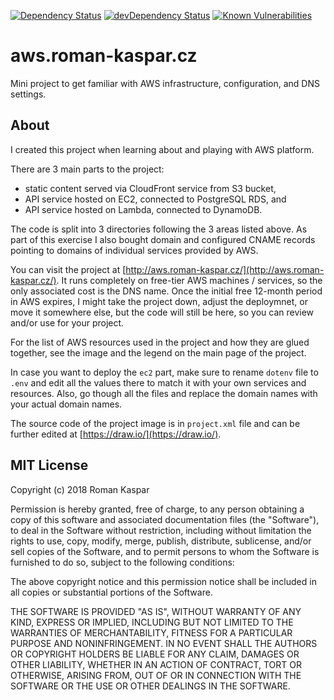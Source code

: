 [![Dependency Status](https://img.shields.io/david/roman-kaspar/aws.roman-kaspar.cz.svg)](https://david-dm.org/roman-kaspar/aws.roman-kaspar.cz)
[![devDependency Status](https://img.shields.io/david/dev/roman-kaspar/aws.roman-kaspar.cz.svg)](https://david-dm.org/roman-kaspar/aws.roman-kaspar.cz?type=dev)
[![Known Vulnerabilities](https://snyk.io/test/github/roman-kaspar/aws.roman-kaspar.cz/badge.svg)](https://snyk.io/test/github/roman-kaspar/aws.roman-kaspar.cz)

# aws.roman-kaspar.cz

Mini project to get familiar with AWS infrastructure, configuration, and DNS settings.

## About

I created this project when learning about and playing with AWS platform.

There are 3 main parts to the project:
* static content served via CloudFront service from S3 bucket,
* API service hosted on EC2, connected to PostgreSQL RDS, and
* API service hosted on Lambda, connected to DynamoDB.

The code is split into 3 directories following the 3 areas listed above.
As part of this exercise I also bought domain and configured CNAME records
pointing to domains of individual services provided by AWS.

You can visit the project at [http://aws.roman-kaspar.cz/](http://aws.roman-kaspar.cz/).
It runs completely on free-tier AWS machines / services, so the only associated cost is
the DNS name. Once the initial free 12-month period in AWS expires, I might
take the project down, adjust the deploymnet, or move it somewhere else,
but the code will still be here, so you can review and/or use for your project.

For the list of AWS resources used in the project and how they are glued together,
see the image and the legend on the main page of the project.

In case you want to deploy the `ec2` part, make sure to rename `dotenv` file
to `.env` and edit all the values there to match it with your own services
and resources. Also, go though all the files and replace the domain names
with your actual domain names.

The source code of the project image is in `project.xml` file and can be further
edited at [https://draw.io/](https://draw.io/).

## MIT License

Copyright (c) 2018 Roman Kaspar

Permission is hereby granted, free of charge, to any person obtaining a copy
of this software and associated documentation files (the "Software"), to deal
in the Software without restriction, including without limitation the rights
to use, copy, modify, merge, publish, distribute, sublicense, and/or sell
copies of the Software, and to permit persons to whom the Software is
furnished to do so, subject to the following conditions:

The above copyright notice and this permission notice shall be included in all
copies or substantial portions of the Software.

THE SOFTWARE IS PROVIDED "AS IS", WITHOUT WARRANTY OF ANY KIND, EXPRESS OR
IMPLIED, INCLUDING BUT NOT LIMITED TO THE WARRANTIES OF MERCHANTABILITY,
FITNESS FOR A PARTICULAR PURPOSE AND NONINFRINGEMENT. IN NO EVENT SHALL THE
AUTHORS OR COPYRIGHT HOLDERS BE LIABLE FOR ANY CLAIM, DAMAGES OR OTHER
LIABILITY, WHETHER IN AN ACTION OF CONTRACT, TORT OR OTHERWISE, ARISING FROM,
OUT OF OR IN CONNECTION WITH THE SOFTWARE OR THE USE OR OTHER DEALINGS IN THE
SOFTWARE.
